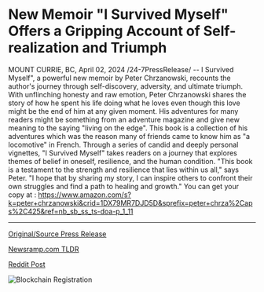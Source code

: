# New Memoir "I Survived Myself" Offers a Gripping Account of Self-realization and Triumph

MOUNT CURRIE, BC, April 02, 2024 /24-7PressRelease/ -- I Survived Myself", a powerful new memoir by Peter Chrzanowski, recounts the author's journey through self-discovery, adversity, and ultimate triumph.  With unflinching honesty and raw emotion, Peter Chrzanowski shares the story of how he spent his life doing what he loves even though this love might be the end of him at any given moment. His adventures for many readers might be something from an adventure magazine and give new meaning to the saying "living on the edge". This book is a collection of his adventures which was the reason many of friends came to know him as "a locomotive" in French.  Through a series of candid and deeply personal vignettes, "I Survived Myself" takes readers on a journey that explores themes of belief in oneself, resilience, and the human condition. "This book is a testament to the strength and resilience that lies within us all," says Peter. "I hope that by sharing my story, I can inspire others to confront their own struggles and find a path to healing and growth."  You can get your copy at :   https://www.amazon.com/s?k=peter+chrzanowski&crid=1DX79MR7DJD5D&sprefix=peter+chrza%2Caps%2C425&ref=nb_sb_ss_ts-doa-p_1_11 

---

[Original/Source Press Release](https://www.24-7pressrelease.com/press-release/509734/new-memoir-i-survived-myself-offers-a-gripping-account-of-self-realization-and-triumph)
                    

[Newsramp.com TLDR](None) 



[Reddit Post](https://www.reddit.com/r/BookNews/comments/1btsfj4/new_memoir_i_survived_myself_chronicles_authors/) 



![Blockchain Registration](https://cdn.newsramp.app/24-7PressRelease/qrcode/244/2/neonhlwS.webp)